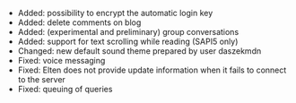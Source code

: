 - Added: possibility to encrypt the automatic login key
- Added: delete comments on blog
- Added: (experimental and preliminary) group conversations
- Added: support for text scrolling while reading (SAPI5 only)
- Changed: new default sound theme prepared by user daszekmdn
- Fixed: voice messaging
- Fixed: Elten does not provide update information when it fails to connect to the server
- Fixed: queuing of queries